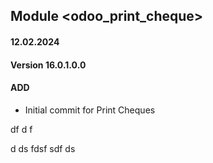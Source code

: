## Module <odoo_print_cheque>

#### 12.02.2024
#### Version 16.0.1.0.0
#### ADD
- Initial commit for Print Cheques


df
d
f

d
ds
fdsf
sdf
ds


